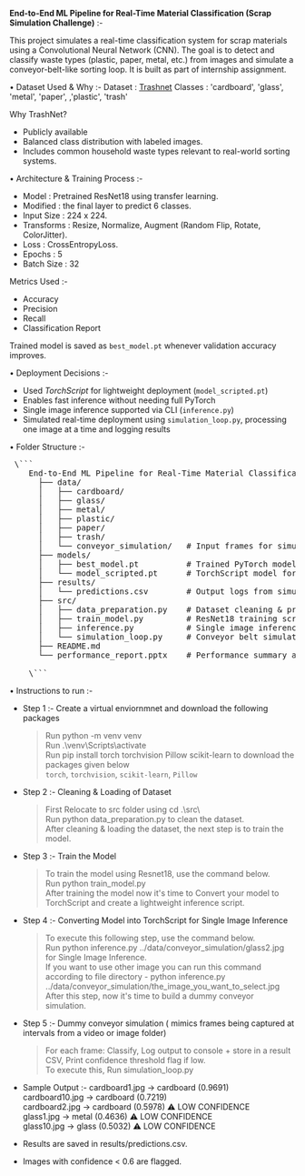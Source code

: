**End-to-End ML Pipeline for Real-Time Material Classification (Scrap Simulation Challenge)** :- 

This project simulates a real-time classification system for scrap materials using a Convolutional Neural Network (CNN). The goal is to detect and classify waste types (plastic, paper, metal, etc.) from images and simulate a conveyor-belt-like sorting loop.
It is built as part of internship assignment.

• Dataset Used & Why :- 
  Dataset : [Trashnet](https://github.com/garythung/trashnet)
  Classes : 'cardboard', 'glass', 'metal', 'paper', ,'plastic', 'trash'

  Why TrashNet?
  - Publicly available
  - Balanced class distribution with labeled images.
  - Includes common household waste types relevant to real-world sorting systems.
    
• Architecture & Training Process :- 
  - Model : Pretrained ResNet18 using transfer learning.
  - Modified :  the final layer to predict 6 classes.
  - Input Size : 224 x 224.
  - Transforms : Resize, Normalize, Augment (Random Flip, Rotate, ColorJitter).
  - Loss : CrossEntropyLoss.
  - Epochs : 5
  - Batch Size : 32

 Metrics Used :- 
 - Accuracy
 - Precision
 - Recall
 - Classification Report
   
Trained model is saved as `best_model.pt` whenever validation accuracy improves.

• Deployment Decisions :- 
  - Used *TorchScript* for lightweight deployment (`model_scripted.pt`)
  - Enables fast inference without needing full PyTorch
  - Single image inference supported via CLI (`inference.py`)
  - Simulated real-time deployment using `simulation_loop.py`, processing one image at a time and logging results

• Folder Structure :- 
  <pre> \``` 
    End-to-End ML Pipeline for Real-Time Material Classification/
      ├── data/
      │   ├── cardboard/
      │   ├── glass/
      │   ├── metal/
      │   ├── plastic/
      │   ├── paper/
      │   ├── trash/
      │   └── conveyor_simulation/   # Input frames for simulation
      ├── models/
      │   ├── best_model.pt          # Trained PyTorch model
      │   └── model_scripted.pt      # TorchScript model for deployment
      ├── results/
      │   └── predictions.csv        # Output logs from simulation
      ├── src/
      │   ├── data_preparation.py    # Dataset cleaning & preparation
      │   ├── train_model.py         # ResNet18 training script
      │   ├── inference.py           # Single image inference
      │   └── simulation_loop.py     # Conveyor belt simulation loop
      ├── README.md
      └── performance_report.pptx    # Performance summary and visuals

    \``` </pre>

 
 • Instructions to run :- 

  - Step 1 :- Create a virtual enviornmnet and download the following packages  
    > Run python -m venv venv  
    > Run .\venv\Scripts\activate  
    > Run pip install torch torchvision Pillow scikit-learn to download the packages given below  
    `torch`, `torchvision`, `scikit-learn`, `Pillow`   

  - Step 2 :- Cleaning & Loading of Dataset  
    > First Relocate to src folder using cd .\src\  
    > Run python data_preparation.py to clean the dataset.  
    > After cleaning & loading the dataset, the next step is to train the model.  

  - Step 3 :- Train the Model  
    > To train the model using Resnet18, use the command below.  
    > Run python train_model.py  
    > After training the model now it's time to Convert your model to TorchScript and create a lightweight inference script.  

  - Step 4 :- Converting Model into TorchScript for Single Image Inference  
    > To execute this following step, use the command below.  
    > Run python inference.py ../data/conveyor_simulation/glass2.jpg for Single Image Inference.  
    > If you want to use other image you can run this command according to file directory - python inference.py ../data/conveyor_simulation/the_image_you_want_to_select.jpg  
    > After this step, now it's time to build a dummy conveyor simulation.  

  - Step 5 :- Dummy conveyor simulation ( mimics frames being captured at intervals from a video or image folder)  
    > For each frame: Classify, Log output to console + store in a result CSV, Print confidence threshold flag if low.  
    > To execute this, Run simulation_loop.py  

  - Sample Output :- 
     cardboard1.jpg →  cardboard (0.9691)   
     cardboard10.jpg →  cardboard (0.7219)   
     cardboard2.jpg →  cardboard (0.5978) ⚠️ LOW CONFIDENCE  
     glass1.jpg →  metal (0.4636) ⚠️ LOW CONFIDENCE  
     glass10.jpg →  glass (0.5032) ⚠️ LOW CONFIDENCE  
    
  - Results are saved in results/predictions.csv.
  - Images with confidence < 0.6 are flagged.
    
